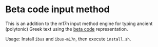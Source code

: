 Beta code input method
======================

This is an addition to the m17n input method engine for typing ancient (polytonic) Greek text using the [beta
code](https://en.wikipedia.org/wiki/Beta_Code) representation.

Usage: Install `ibus` and `ibus-m17n`, then execute `install.sh`.
